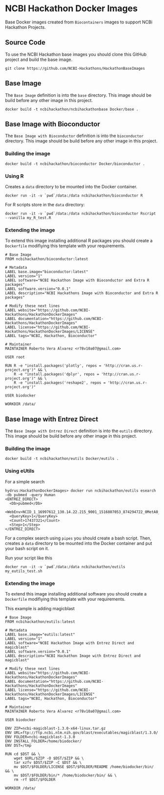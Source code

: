 # NCBI Hackathon Docker Images
Base Docker images created from `Biocontainers` images to support NCBi Hackathon Projects.

## Source Code

To use the NCBI Hackathon base images you should clone this GitHub project and build the base image.

```
git clone https://github.com/NCBI-Hackathons/HackathonBaseImages
```

## Base Image

The `Base Image` definition is into the `base` directory. This image should be build before any other image in this project.

```
docker build -t ncbihackathon/ncbihackathonbase Docker/base .
```

## Base Image with Bioconductor

The `Base Image with Bioconductor` definition is into the `bioconductor` directory. This image should be build before any other image in this project.

### Building the image

```
docker build -t ncbihackathon/bioconductor Docker/bioconductor .
```

### Using R

Creates a `data` directory to be mounted into the Docker container.

```
docker run -it -v `pwd`/data:/data ncbihackathon/bioconductor R
```

For R scripts store in the `data` directory:

```
docker run -it -v `pwd`/data:/data ncbihackathon/bioconductor Rscript --vanilla my_R_test.R
```

### Extending the image

To extend this image installing additional R packages you should create a `Dockerfile` modifiying this template with your requirements.


```
# Base Image
FROM ncbihackathon/bioconductor:latest

# Metadata
LABEL base.image="bioconductor:latest"
LABEL version="1"
LABEL software="NCBI Hackathon Image with Bioconductor and Extra R packages"
LABEL software.version="0.0.1"
LABEL description="NCBI Hackathons Image with Bioconductor and Extra R packages"

# Modify these next lines
LABEL website="https://github.com/NCBI-Hackathons/HackathonDockerImages"
LABEL documentation="https://github.com/NCBI-Hackathons/HackathonDockerImages"
LABEL license="https://github.com/NCBI-Hackathons/HackathonDockerImages/LICENSE"
LABEL tags="NCBI, Hackathon, Bioconductor"

# Maintainer
MAINTAINER Roberto Vera Alvarez <r78v10a07@gmail.com>

USER root

RUN R -e "install.packages('plotly', repos = 'http://cran.us.r-project.org')" && \
    R -e "install.packages('dplyr', repos = 'http://cran.us.r-project.org')" && \
    R -e "install.packages('reshape2', repos = 'http://cran.us.r-project.org')"

USER biodocker

WORKDIR /data/
```

## Base Image with Entrez Direct

The `Base Image with Entrez Direct` definition is into the `eutils` directory. This image should be build before any other image in this project.

### Building the image

```
docker build -t ncbihackathon/eutils Docker/eutils .
```

### Using eUtils

For a simple search

```
hydrus:HackathonDockerImages> docker run ncbihackathon/eutils esearch -db pubmed -query Human
<ENTREZ_DIRECT>
  <Db>pubmed</Db>
  <WebEnv>NCID_1_16997612_130.14.22.215_9001_1516807053_874294722_0MetA0_S_MegaStore_F_1</WebEnv>
  <QueryKey>1</QueryKey>
  <Count>17437321</Count>
  <Step>1</Step>
</ENTREZ_DIRECT>
```

For a complex search using `pipes` you should create a bash script. Then, creates a `data` directory to be mounted into the Docker container and put your bash script on it.

Run your script like this

```
docker run -it -v `pwd`/data:/data ncbihackathon/eutils my_eutils_test.sh
```

### Extending the image

To extend this image installing additional software you should create a `Dockerfile` modifiying this template with your requirements.

This example is adding magicblast


```
# Base Image
FROM ncbihackathon/eutils:latest

# Metadata
LABEL base.image="eutils:latest"
LABEL version="1"
LABEL software="NCBI Hackathon Image with Entrez Direct and magicblast"
LABEL software.version="0.0.1"
LABEL description="NCBI Hackathon Image with Entrez Direct and magicblast"

# Modify these next lines
LABEL website="https://github.com/NCBI-Hackathons/HackathonDockerImages"
LABEL documentation="https://github.com/NCBI-Hackathons/HackathonDockerImages"
LABEL license="https://github.com/NCBI-Hackathons/HackathonDockerImages/LICENSE"
LABEL tags="NCBI, Hackathon, Bioconductor"

# Maintainer
MAINTAINER Roberto Vera Alvarez <r78v10a07@gmail.com>

USER biodocker

ENV ZIP=ncbi-magicblast-1.3.0-x64-linux.tar.gz
ENV URL=ftp://ftp.ncbi.nlm.nih.gov/blast/executables/magicblast/1.3.0/
ENV FOLDER=ncbi-magicblast-1.3.0
ENV INSTALL_FOLDER=/home/biodocker/
ENV DST=/tmp

RUN cd $DST && \
	wget $URL/$ZIP -O $DST/$ZIP && \
	tar xzfv $DST/$ZIP -C $DST && \
	mv $DST/$FOLDER/LICENSE $DST/$FOLDER/README /home/biodocker/bin/ && \
	mv $DST/$FOLDER/bin/* /home/biodocker/bin/ && \
	rm -rf $DST/$FOLDER

WORKDIR /data/
```
